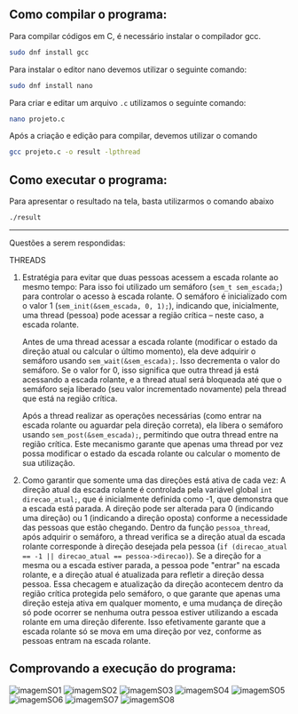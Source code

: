 ## Como compilar o programa:

Para compilar códigos em C, é necessário instalar o compilador gcc.
```bash
sudo dnf install gcc
```
Para instalar o editor nano devemos utilizar o seguinte comando:
```bash
sudo dnf install nano
```
Para criar e editar um arquivo `.c` utilizamos o seguinte comando:
```bash
nano projeto.c
```
Após a criação e edição  para compilar, devemos utilizar o comando

```bash
gcc projeto.c -o result -lpthread
```
## Como executar o programa:

Para apresentar o resultado na tela, basta utilizarmos o comando abaixo

```bash
./result
```

---


Questões a serem respondidas:

THREADS 

1. Estratégia para evitar que duas pessoas acessem a escada rolante ao mesmo tempo:
    Para isso foi utilizado um semáforo (`sem_t sem_escada;`) para controlar o acesso à escada rolante. O semáforo é inicializado com o valor 1 (`sem_init(&sem_escada, 0, 1);`), indicando que, inicialmente, uma thread (pessoa) pode acessar a região crítica – neste caso, a escada rolante.
   
    Antes de uma thread acessar a escada rolante (modificar o estado da direção atual ou calcular o último momento), ela deve adquirir o semáforo usando `sem_wait(&sem_escada);`. Isso decrementa o valor do semáforo. Se o valor for 0, isso significa que outra thread já está acessando a escada rolante, e a thread atual será bloqueada até que o semáforo seja liberado (seu valor incrementado novamente) pela thread que está na região crítica.

    Após a thread realizar as operações necessárias (como entrar na escada rolante ou aguardar pela direção correta), ela libera o semáforo usando `sem_post(&sem_escada);`, permitindo que outra thread entre na região crítica. Este mecanismo garante que apenas uma thread por vez possa modificar o estado da escada rolante ou calcular o momento de sua utilização.


3. Como garantir que somente uma das direções está ativa de cada vez:
    A direção atual da escada rolante é controlada pela variável global `int direcao_atual;`, que é inicialmente definida como -1, que demonstra que a escada está parada. A direção pode ser alterada para 0 (indicando uma direção) ou 1 (indicando a direção oposta) conforme a necessidade das pessoas que estão chegando.
   Dentro da função `pessoa_thread`, após adquirir o semáforo, a thread verifica se a direção atual da escada rolante corresponde à direção desejada pela pessoa (`if (direcao_atual == -1 || direcao_atual == pessoa->direcao)`). Se a direção for a mesma ou a escada estiver parada, a pessoa pode "entrar" na escada rolante, e a direção atual é atualizada para refletir a direção dessa pessoa.
   Essa checagem e atualização da direção acontecem dentro da região crítica protegida pelo semáforo, o que garante que apenas uma direção esteja ativa em qualquer momento, e uma mudança de direção só pode ocorrer se nenhuma outra pessoa estiver utilizando a escada rolante em uma direção diferente. Isso efetivamente garante que a escada rolante só se mova em uma direção por vez, conforme as pessoas entram na escada rolante.



## Comprovando a execução do programa:
![imagemSO1](https://github.com/OtavioBruzadin/LabsSistemasOperacionais/assets/146960599/77bd1ad8-171e-454a-9da5-45a72acd99ad)
![imagemSO2](https://github.com/OtavioBruzadin/LabsSistemasOperacionais/assets/146960599/dc440767-e1ec-432a-a1e9-0240654c3871)
![imagemSO3](https://github.com/OtavioBruzadin/LabsSistemasOperacionais/assets/146960599/88f1d440-54af-495a-861b-671a1ba6569c)
![imagemSO4](https://github.com/OtavioBruzadin/LabsSistemasOperacionais/assets/146960599/fed9ea18-fbc8-47bf-beae-908cec1ed66f)
![imagemSO5](https://github.com/OtavioBruzadin/LabsSistemasOperacionais/assets/146960599/fc1cdc65-dd13-4e27-b524-3785bf6e1ede)
![imagemSO6](https://github.com/OtavioBruzadin/LabsSistemasOperacionais/assets/146960599/3566c794-888c-45ac-85e5-780532cebae0)
![imagemSO7](https://github.com/OtavioBruzadin/LabsSistemasOperacionais/assets/146960599/a6d2b20e-9472-4d02-af02-ac77694adf71)
![imagemSO8](https://github.com/OtavioBruzadin/LabsSistemasOperacionais/assets/146960599/1be3464c-405f-4ef8-b949-b4a3356adf6b)
